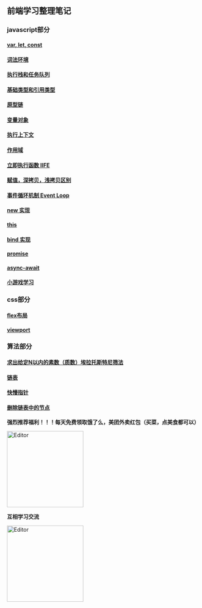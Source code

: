 ## 前端学习整理笔记

### javascript部分
  #### [var, let, const](https://github.com/wangQiaoBrother/javascript-basic-learn/issues/3)  
  #### [词法环境](https://github.com/wangQiaoBrother/javascript-basic-learn/issues/7)  
  #### [执行栈和任务队列](https://github.com/wangQiaoBrother/javascript-basic-learn/issues/8)  
  #### [基础类型和引用类型](https://github.com/wangQiaoBrother/javascript-basic-learn/issues/5)  
  #### [原型链](https://github.com/wangQiaoBrother/javascript-basic-learn/issues/9)  
  #### [变量对象](https://github.com/wangQiaoBrother/javascript-basic-learn/issues/11) 
  #### [执行上下文](https://github.com/wangQiaoBrother/javascript-basic-learn/issues/10)  
  #### [作用域](https://github.com/wangQiaoBrother/javascript-basic-learn/issues/12)  
  #### [立即执行函数 IIFE](https://github.com/wangQiaoBrother/javascript-basic-learn/issues/13)  
  #### [赋值，深拷贝，浅拷贝区别](https://github.com/wangQiaoBrother/javascript-basic-learn/issues/4)  
  #### [事件循环机制 Event Loop](https://github.com/wangQiaoBrother/javascript-basic-learn/issues/6)  
  #### [new 实现](https://github.com/wangQiaoBrother/javascript-basic-learn/issues/14)  
  #### [this](https://github.com/wangQiaoBrother/javascript-basic-learn/issues/15)  
  #### [bind 实现](https://github.com/wangQiaoBrother/javascript-basic-learn/issues/16)  
  #### [promise](https://github.com/wangQiaoBrother/javascript-basic-learn/issues/1)  
  #### [async-await](https://github.com/wangQiaoBrother/javascript-basic-learn/issues/2)  
  #### [小游戏学习](https://github.com/wangQiaoBrother/mini-games)  
  
  
  
### css部分
  #### [flex布局](https://github.com/wangQiaoBrother/javascript-basic-learn/issues/17)  
  #### [viewport](https://segmentfault.com/a/1190000008517628)  
  
  
### 算法部分
#### [求出给定N以内的素数（质数）埃拉托斯特尼筛法](https://github.com/wangQiaoBrother/javascript-basic-learn/issues/19)  
#### [链表](https://github.com/wangQiaoBrother/Javascript-Basic-Learn/issues/20)  
#### [快慢指针](https://github.com/wangQiaoBrother/Javascript-Basic-Learn/issues/20)  
#### [删除链表中的节点](https://leetcode-cn.com/problems/delete-node-in-a-linked-list/solution/shan-chu-lian-biao-zhong-de-jie-dian-by-leetcode/)  
  

**强烈推荐福利！！！每天免费领取饿了么，美团外卖红包（买菜，点美食都可以）**

<div align="left">
  <img src="https://user-images.githubusercontent.com/21699695/123602800-bb26af00-d82b-11eb-91dc-2327281c0941.jpg" alt="Editor" width="200">
</div>

**互相学习交流**

<div align="left">
  <img src="https://user-images.githubusercontent.com/21699695/123603292-4f911180-d82c-11eb-809b-9c9f6232ba04.png" alt="Editor" width="200">
</div>
